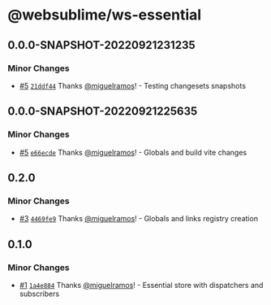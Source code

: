 # @websublime/ws-essential

## 0.0.0-SNAPSHOT-20220921231235

### Minor Changes

- [#5](https://github.com/websublime/sublime-sdk/pull/5) [`21ddf44`](https://github.com/websublime/sublime-sdk/commit/21ddf44248741ddd034e4807cfa24e346a6d0a9a) Thanks [@miguelramos](https://github.com/miguelramos)! - Testing changesets snapshots

## 0.0.0-SNAPSHOT-20220921225635

### Minor Changes

- [#5](https://github.com/websublime/sublime-sdk/pull/5) [`e66ecde`](https://github.com/websublime/sublime-sdk/commit/e66ecdee103c82b089ad6aa394cd2e7763e7765d) Thanks [@miguelramos](https://github.com/miguelramos)! - Globals and build vite changes

## 0.2.0

### Minor Changes

- [#3](https://github.com/websublime/sublime-sdk/pull/3) [`4469fe9`](https://github.com/websublime/sublime-sdk/commit/4469fe94ae97a40105fb3e913e630a731876056f) Thanks [@miguelramos](https://github.com/miguelramos)! - Globals and links registry creation

## 0.1.0

### Minor Changes

- [#1](https://github.com/websublime/sublime-sdk/pull/1) [`1a4e884`](https://github.com/websublime/sublime-sdk/commit/1a4e884656bdee9d8afe6819dbd3de2e3b535acb) Thanks [@miguelramos](https://github.com/miguelramos)! - Essential store with dispatchers and subscribers
